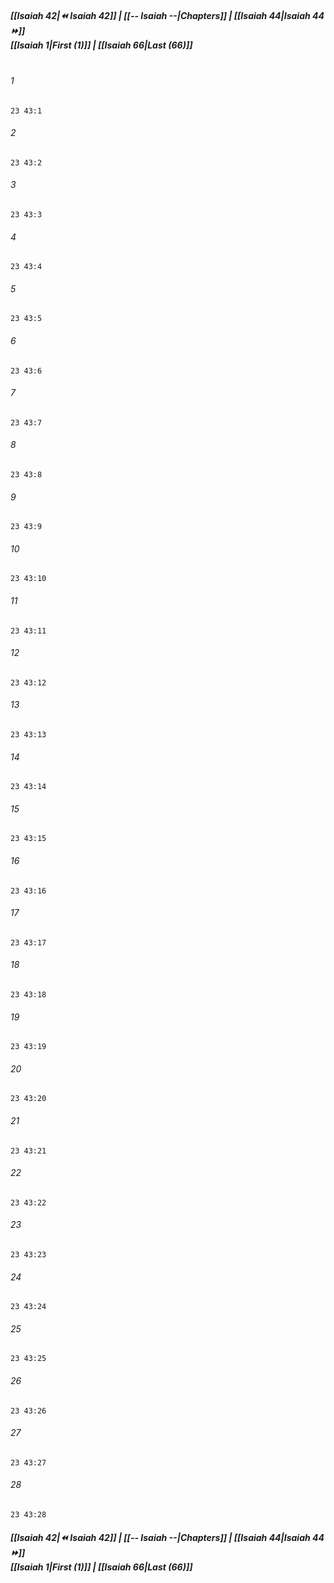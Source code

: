 
##### **[[Isaiah 42|⏪ Isaiah 42]] | [[-- Isaiah --|Chapters]] | [[Isaiah 44|Isaiah 44 ⏩]]**<br>**[[Isaiah 1|First (1)]] | [[Isaiah 66|Last (66)]]**<br><br>

###### 1
``` verse
23 43:1
```
###### 2
``` verse
23 43:2
```
###### 3
``` verse
23 43:3
```
###### 4
``` verse
23 43:4
```
###### 5
``` verse
23 43:5
```
###### 6
``` verse
23 43:6
```
###### 7
``` verse
23 43:7
```
###### 8
``` verse
23 43:8
```
###### 9
``` verse
23 43:9
```
###### 10
``` verse
23 43:10
```
###### 11
``` verse
23 43:11
```
###### 12
``` verse
23 43:12
```
###### 13
``` verse
23 43:13
```
###### 14
``` verse
23 43:14
```
###### 15
``` verse
23 43:15
```
###### 16
``` verse
23 43:16
```
###### 17
``` verse
23 43:17
```
###### 18
``` verse
23 43:18
```
###### 19
``` verse
23 43:19
```
###### 20
``` verse
23 43:20
```
###### 21
``` verse
23 43:21
```
###### 22
``` verse
23 43:22
```
###### 23
``` verse
23 43:23
```
###### 24
``` verse
23 43:24
```
###### 25
``` verse
23 43:25
```
###### 26
``` verse
23 43:26
```
###### 27
``` verse
23 43:27
```
###### 28
``` verse
23 43:28
```

##### **[[Isaiah 42|⏪ Isaiah 42]] | [[-- Isaiah --|Chapters]] | [[Isaiah 44|Isaiah 44 ⏩]]**<br>**[[Isaiah 1|First (1)]] | [[Isaiah 66|Last (66)]]**
